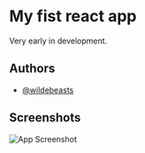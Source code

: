 
# My fist react app

Very early in development.


## Authors

- [@wildebeasts](https://github.com/Wildebeasts)


## Screenshots

![App Screenshot](https://cdn.discordapp.com/attachments/1040843371842904125/1184825647932112956/image.png?ex=658d61df&is=657aecdf&hm=30bfdf55fc22427f6e2d4c70c5f17a1c8fea4fc0a4a2c16d89b3a2bf37961874&)


